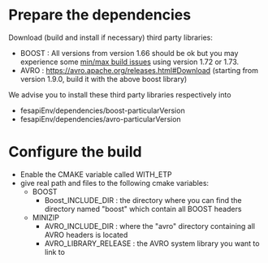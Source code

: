 # Prepare the dependencies
Download (build and install if necessary) third party libraries:
- BOOST : All versions from version 1.66 should be ok but you may experience some [min/max build issues](https://github.com/boostorg/beast/issues/1980) using version 1.72 or 1.73.
- AVRO : https://avro.apache.org/releases.html#Download (starting from version 1.9.0, build it with the above boost library)

We advise you to install these third party libraries respectively into
- fesapiEnv/dependencies/boost-particularVersion
- fesapiEnv/dependencies/avro-particularVersion
# Configure the build
 - Enable the CMAKE variable called WITH_ETP
 - give real path and files to the following cmake variables:
	- BOOST
		- Boost_INCLUDE_DIR : the directory where you can find the directory named "boost" which contain all BOOST headers
	- MINIZIP
		- AVRO_INCLUDE_DIR : where the "avro" directory containing all AVRO headers is located
		- AVRO_LIBRARY_RELEASE : the AVRO system library you want to link to
